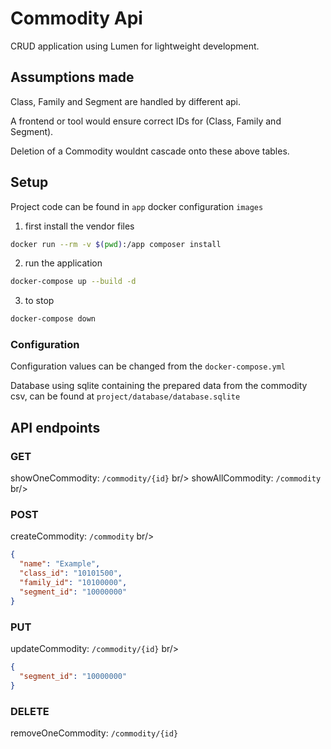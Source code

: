 # Commodity Api

CRUD application using Lumen for lightweight development.

## Assumptions made

Class, Family and Segment are handled by different api. 

A frontend or tool would ensure correct IDs for (Class, Family and Segment).

Deletion of a Commodity wouldnt cascade onto these above tables.

## Setup

Project code can be found in `app` docker configuration `images`

1. first install the vendor files
```bash
docker run --rm -v $(pwd):/app composer install
```

2. run the application
```bash
docker-compose up --build -d
```

3. to stop 
```bash
docker-compose down
```

### Configuration

Configuration values can be changed from the `docker-compose.yml`

Database using sqlite containing the prepared data from the commodity csv, can be found at `project/database/database.sqlite`

## API endpoints


### GET
showOneCommodity: `/commodity/{id}` br/>
showAllCommodity: `/commodity` br/>

### POST
createCommodity: `/commodity` br/>
```json
{
  "name": "Example",
  "class_id": "10101500",
  "family_id": "10100000",
  "segment_id": "10000000"
}
```

### PUT
updateCommodity: `/commodity/{id}` br/>
```json
{
  "segment_id": "10000000"
}
```

### DELETE
removeOneCommodity: `/commodity/{id}`




